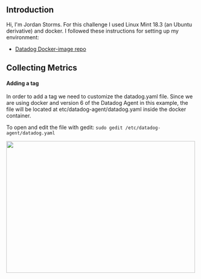 ## Introduction
Hi, I'm Jordan Storms. For this challenge I used Linux Mint 18.3 (an Ubuntu derivative) and docker. I followed these instructions for setting up my environment: 
* [Datadog Docker-image repo](https://hub.docker.com/r/datadog/docker-dd-agent/)


## Collecting Metrics

#### Adding a tag
In order to add a tag we need to customize the datadog.yaml file. Since we are using docker and version 6 of the Datadog Agent in this example, the file will be located at etc/datadog-agent/datadog.yaml inside the docker container.

To open and edit the file with gedit:
```sudo gedit /etc/datadog-agent/datadog.yaml```

<img src=https://flic.kr/p/27o83Rq) width="500" height="350"/>